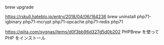 brew upgrade


https://rskull.hateblo.jp/entry/2018/04/06/164236
brew uninstall php71-igbinary php71-mcrypt php71-opcache php71-redis php71

https://qiita.com/sygnas/items/d0f3bb96d327d5d0b202
PHPBrew を使って PHP をインストール
